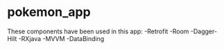 # pokemon_app
These components have been used in this app:
  -Retrofit
  -Room
  -Dagger-Hilt
  -RXjava
  -MVVM
  -DataBinding
